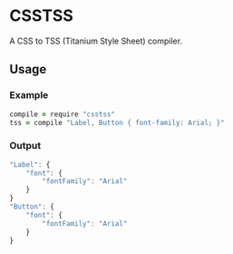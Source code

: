 # CSSTSS
A CSS to TSS (Titanium Style Sheet) compiler.

## Usage
### Example
```coffeescript
compile = require "csstss"
tss = compile "Label, Button { font-family: Arial; }"
```

### Output
```javascript
"Label": {
    "font": {
        "fontFamily": "Arial"
    }
}
"Button": {
    "font": {
        "fontFamily": "Arial"
    }
}
```
